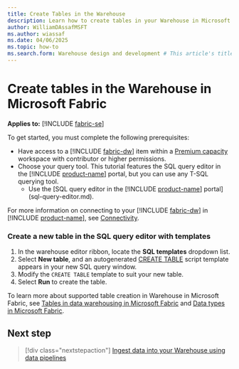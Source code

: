```yaml
---
title: Create Tables in the Warehouse
description: Learn how to create tables in your Warehouse in Microsoft Fabric.
author: WilliamDAssafMSFT
ms.author: wiassaf
ms.date: 04/06/2025
ms.topic: how-to
ms.search.form: Warehouse design and development # This article's title should not change. If so, contact engineering.
---
```

# Create tables in the Warehouse in Microsoft Fabric

**Applies to:** [!INCLUDE [fabric-se](includes/applies-to-version/fabric-dw.md)]

To get started, you must complete the following prerequisites:

- Have access to a [!INCLUDE [fabric-dw](includes/fabric-dw.md)] item within a [Premium capacity](/power-bi/enterprise/service-premium-what-is) workspace with contributor or higher permissions.
- Choose your query tool. This tutorial features the SQL query editor in the [!INCLUDE [product-name](../includes/product-name.md)] portal, but you can use any T-SQL querying tool.
    - Use the [SQL query editor in the [!INCLUDE [product-name](../includes/product-name.md)] portal](sql-query-editor.md).

For more information on connecting to your [!INCLUDE [fabric-dw](includes/fabric-dw.md)] in [!INCLUDE [product-name](../includes/product-name.md)], see [Connectivity](connectivity.md). 

### Create a new table in the SQL query editor with templates

1. In the warehouse editor ribbon, locate the **SQL templates** dropdown list. 
1. Select **New table**, and an autogenerated [CREATE TABLE](/sql/t-sql/statements/create-table-azure-sql-data-warehouse?view=fabric&preserve-view=true) script template appears in your new SQL query window.
1. Modify the `CREATE TABLE` template to suit your new table.
1. Select **Run** to create the table.

To learn more about supported table creation in Warehouse in Microsoft Fabric, see [Tables in data warehousing in Microsoft Fabric](tables.md) and [Data types in Microsoft Fabric](data-types.md).

## Next step

> [!div class="nextstepaction"]
> [Ingest data into your Warehouse using data pipelines](ingest-data-pipelines.md)

